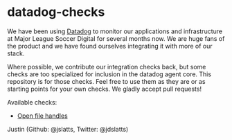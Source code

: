 datadog-checks
==============

We have been using [Datadog](http://www.datadoghq.com) to monitor our applications and infrastructure at Major League Soccer Digital for several months now. We are huge fans of the product and we have found ourselves integrating it with more of our stack. 

Where possible, we contribute our integration checks back, but some checks are too specialized for inclusion in the datadog agent core. This repository is for those checks. Feel free to use them as they are or as starting points for your own checks. We gladly accept pull requests!

Available checks:

- [Open file handles](/open_handles)

Justin (Github: @jslatts, Twitter: @jdslatts)
